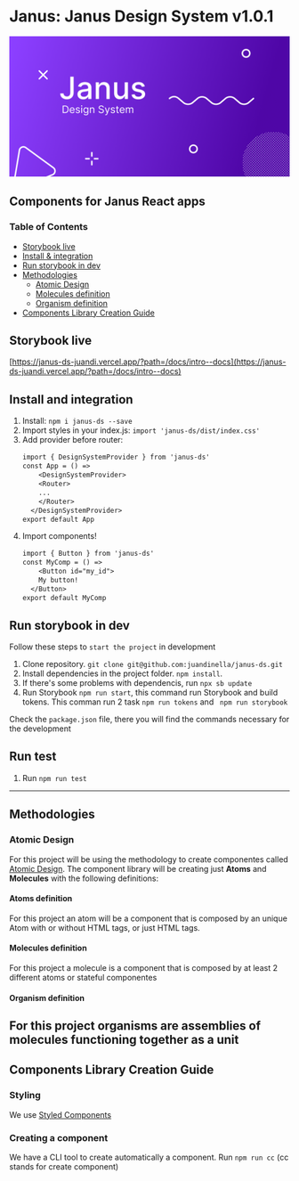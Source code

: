 # Janus: Janus Design System v1.0.1

![Janus Cover](./public/cover.png)

## Components for Janus React apps

### Table of Contents

- [Storybook live](#storybook-live)
- [Install & integration](#install-and-integration)
- [Run storybook in dev](#run-storybook-in-dev)
- [Methodologies](#methodologies)
  - [Atomic Design](#atomic-design)
  - [Molecules definition](#molecules-definition)
  - [Organism definition](#organism-definition)
- [Components Library Creation Guide](#components-library-creation-guide)

## Storybook live

[https://janus-ds-juandi.vercel.app/?path=/docs/intro--docs](https://janus-ds-juandi.vercel.app/?path=/docs/intro--docs)

## Install and integration

1. Install: `npm i janus-ds --save`
2. Import styles in your index.js: `import 'janus-ds/dist/index.css'`
3. Add provider before router:
	```
	import { DesignSystemProvider } from 'janus-ds'
	const App = () =>
		<DesignSystemProvider>
	    <Router>
	    ...
	    </Router>
	  </DesignSystemProvider>
	export default App
	```
4. Import components!
	```
	import { Button } from 'janus-ds'
	const MyComp = () =>
		<Button id="my_id">
	    My button!
	  </Button>
	export default MyComp
	```

## Run storybook in dev

Follow these steps to `start the project` in development

1. Clone repository. `git clone git@github.com:juandinella/janus-ds.git`
2. Install dependencies in the project folder. `npm install`.
3. If there's some problems with dependencis, run `npx sb update`
3. Run Storybook `npm run start`, this command run Storybook and build tokens. This comman run 2 task `npm run tokens` and ` npm run storybook`

Check the `package.json` file, there you will find the commands necessary for the development

## Run test

1. Run `npm run test`

---

## Methodologies

### Atomic Design

For this project will be using the methodology to create componentes called [Atomic Design](https://shop.bradfrost.com/products/atomic-design-ebook). The component library will be creating just **Atoms** and **Molecules** with the following definitions:

#### Atoms definition

For this project an atom will be a component that is composed by an unique Atom with or without HTML tags, or just HTML tags.

#### Molecules definition

For this project a molecule is a component that is composed by at least 2 different atoms or stateful componentes

#### Organism definition
For this project organisms are assemblies of molecules functioning together as a unit
---
## Components Library Creation Guide

### Styling

We use [Styled Components]( https://styled-components.com/)


### Creating a component

We have a CLI tool to create automatically a component. Run `npm run cc` (cc stands for create component)
